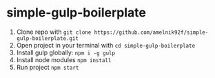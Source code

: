 # simple-gulp-boilerplate

1. Clone repo with `git clone https://github.com/amelnik92f/simple-gulp-boilerplate.git`
2. Open project in your terminal with `cd simple-gulp-boilerplate`
3. Install gulp globally: `npm i -g gulp`
4. Install node modules `npm install`
5. Run project `npm start`
